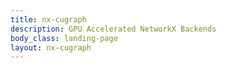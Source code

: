 ```yaml
---
title: nx-cugraph
description: GPU Accelerated NetworkX Backends
body_class: landing-page
layout: nx-cugraph
---
```

